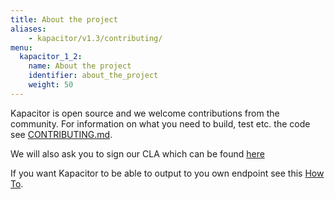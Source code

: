 ```yaml
---
title: About the project
aliases:
    - kapacitor/v1.3/contributing/
menu:
  kapacitor_1_2:
    name: About the project
    identifier: about_the_project
    weight: 50
---
```


Kapacitor is open source and we welcome contributions from the community.
For information on what you need to build, test etc.
the code see [CONTRIBUTING.md](https://github.com/influxdb/kapacitor/blob/master/CONTRIBUTING.md).

We will also ask you to sign our CLA which can be found [here](http://influxdb.com/community/cla.html)

If you want Kapacitor to be able to output to you own endpoint see this [How To](/kapacitor/v1.3/about_the_project/custom_output/).
